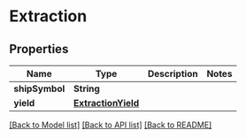 # Extraction

## Properties
Name | Type | Description | Notes
------------ | ------------- | ------------- | -------------
**shipSymbol** | **String** |  | 
**yield** | [**ExtractionYield**](ExtractionYield.md) |  | 

[[Back to Model list]](../README.md#documentation-for-models) [[Back to API list]](../README.md#documentation-for-api-endpoints) [[Back to README]](../README.md)


